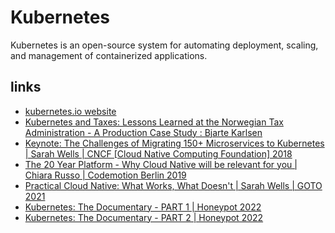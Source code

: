 # Kubernetes

Kubernetes is an open-source system for automating deployment, scaling, and management of containerized applications.


## links
* [kubernetes.io website](https://kubernetes.io/)
* [Kubernetes and Taxes: Lessons Learned at the Norwegian Tax Administration - A Production Case Study : Bjarte Karlsen](https://vimeo.com/289513702)
* [Keynote: The Challenges of Migrating 150+ Microservices to Kubernetes | Sarah Wells | CNCF [Cloud Native Computing Foundation] 2018](https://www.youtube.com/watch?v=H06qrNmGqyE)
* [The 20 Year Platform - Why Cloud Native will be relevant for you | Chiara Russo | Codemotion Berlin 2019](https://www.youtube.com/watch?v=f71zBg0avgU)
* [Practical Cloud Native: What Works, What Doesn't | Sarah Wells | GOTO 2021](https://www.youtube.com/watch?v=esaoQPIIiTo)
* [Kubernetes: The Documentary - PART 1 | Honeypot 2022](https://www.youtube.com/watch?v=BE77h7dmoQU)
* [Kubernetes: The Documentary - PART 2 | Honeypot 2022](https://www.youtube.com/watch?v=318elIq37PE)
